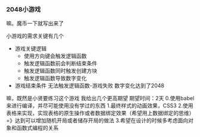 ### 2048小游戏
嘛。魔币一下就写出来了

小游戏的需求关键有几个

- 游戏关键逻辑
    - 使用方向键会触发逻辑函数
    - 触发逻辑函数前会判断结束条件
    - 触发逻辑函数同时触发创建方块
    - 触发逻辑函数导致数字变化
- 游戏结束条件
    无法触发逻辑函数-游戏失败
    数字变化达到了2048


嘛，既然是小贤要练习这个游戏
我给出几个更高期望
期望时间：2天
0.使用babel来进行编译，并尽可能使用没有学过的东西
1.最终样式的动画效果，CSS3
2.使用表格来实现，实现表格的原生操作或者数据绑定效果（希望用上数据绑定的思维）=》达到可以增加随机开局或者储存开局的做法
3.希望在设计的时候多考虑面向对象和函数式编程的关系
